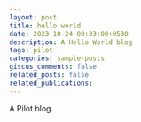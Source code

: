 ```yaml
---
layout: post
title: hello world
date: 2023-10-24 00:33:00+0530
description: A Hello World blog
tags: pilot
categories: sample-posts
giscus_comments: false
related_posts: false
related_publications: 
---
```

A Pilot blog.
